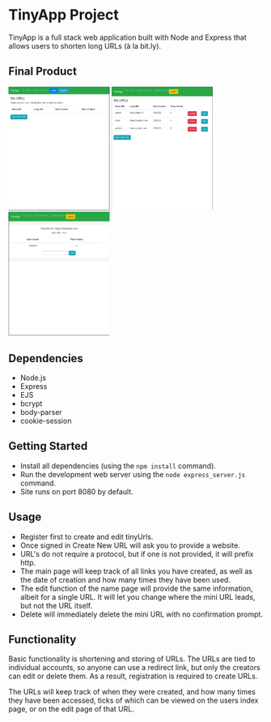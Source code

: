 # TinyApp Project

TinyApp is a full stack web application built with Node and Express that allows users to shorten long URLs (à la bit.ly).

## Final Product

<img src="screenshots/homePageNoLogin.png" alt="Home page noLogin" width="200" /> <img src="screenshots/homePageLoggedIn.png" alt="Home page Logged in" width="200" /> <img src="screenshots/editLinkPage.png" alt="Edit Link" width="200" />


## Dependencies

- Node.js
- Express
- EJS
- bcrypt
- body-parser
- cookie-session

## Getting Started

- Install all dependencies (using the `npm install` command).
- Run the development web server using the `node express_server.js` command.
- Site runs on port 8080 by default.

## Usage

- Register first to create and edit tinyUrls.
- Once signed in Create New URL will ask you to provide a website.
- URL's do not require a protocol, but if one is not provided, it will prefix http.
- The main page will keep track of all links you have created, as well as the date of creation and how many times they have been used.
- The edit function of the name page will provide the same information, albeit for a single URL.  It will let you change where the mini URL leads, but not the URL itself.
- Delete will immediately delete the mini URL with no confirmation prompt.

## Functionality

Basic functionality is shortening and storing of URLs.  The URLs are tied to individual accounts, so anyone can use a redirect link, but only the creators can edit or delete them.  As a result, registration is required to create URLs.

The URLs will keep track of when they were created, and how many times they have been accessed, ticks of which can be viewed on the users index page, or on the edit page of that URL.